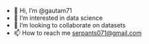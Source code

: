 - 👋 Hi, I’m @gautam71
- 👀 I’m interested in data science
- 💞️ I’m looking to collaborate on datasets
- 📫 How to reach me serpants071@gmail.com

<!---
kickb71/kickb71 is a ✨ special ✨ repository because its `README.md` (this file) appears on your GitHub profile.
You can click the Preview link to take a look at your changes.
--->
